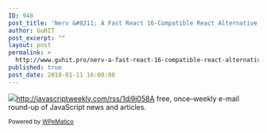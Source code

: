 ```yaml
---
ID: 948
post_title: 'Nerv &#8211; A Fast React 16-Compatible React Alternative'
author: GuHIT
post_excerpt: ""
layout: post
permalink: >
  http://www.guhit.pro/nerv-a-fast-react-16-compatible-react-alternative/
published: true
post_date: 2018-01-11 16:00:00
---
```

<img class="wpe_imgrss" src="https://copm.s3.amazonaws.com/3351ea1c.png">http://javascriptweekly.com/rss/1dj9j058A free, once&ndash;weekly e-mail round-up of JavaScript news and articles.<p class="wpematico_credit"><small>Powered by <a href="http://www.wpematico.com" target="_blank">WPeMatico</a></small></p>